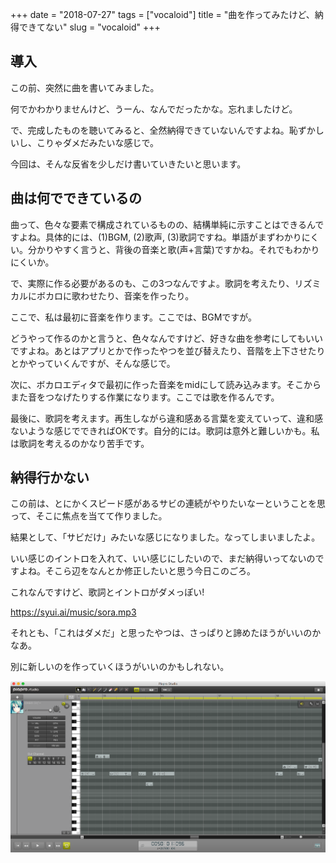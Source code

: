 +++
date = "2018-07-27"
tags = ["vocaloid"]
title = "曲を作ってみたけど、納得できてない"
slug = "vocaloid"
+++

## 導入

この前、突然に曲を書いてみました。

何でかわかりませんけど、うーん、なんでだったかな。忘れましたけど。

で、完成したものを聴いてみると、全然納得できていないんですよね。恥ずかしいし、こりゃダメだみたいな感じで。

今回は、そんな反省を少しだけ書いていきたいと思います。

## 曲は何でできているの

曲って、色々な要素で構成されているものの、結構単純に示すことはできるんですよね。具体的には、(1)BGM, (2)歌声, (3)歌詞ですね。単語がまずわかりにくい。分かりやすく言うと、背後の音楽と歌(声+言葉)ですかね。それでもわかりにくいか。

で、実際に作る必要があるのも、この3つなんですよ。歌詞を考えたり、リズミカルにボカロに歌わせたり、音楽を作ったり。

ここで、私は最初に音楽を作ります。ここでは、BGMですが。

どうやって作るのかと言うと、色々なんですけど、好きな曲を参考にしてもいいですよね。あとはアプリとかで作ったやつを並び替えたり、音階を上下させたりとかやっていくんですが、そんな感じで。

次に、ボカロエディタで最初に作った音楽をmidにして読み込みます。そこからまた音をつなげたりする作業になります。ここでは歌を作るんです。

最後に、歌詞を考えます。再生しながら違和感ある言葉を変えていって、違和感ないような感じでできればOKです。自分的には。歌詞は意外と難しいかも。私は歌詞を考えるのかなり苦手です。


## 納得行かない

この前は、とにかくスピード感があるサビの連続がやりたいなーということを思って、そこに焦点を当てて作りました。

結果として、「サビだけ」みたいな感じになりました。なってしまいましたよ。

いい感じのイントロを入れて、いい感じにしたいので、まだ納得いってないのですよね。そこら辺をなんとか修正したいと思う今日このごろ。

これなんですけど、歌詞とイントロがダメっぽい!

https://syui.ai/music/sora.mp3

それとも、「これはダメだ」と思ったやつは、さっぱりと諦めたほうがいいのかなあ。

別に新しいのを作っていくほうがいいのかもしれない。

![](https://raw.githubusercontent.com/syui/img/master/old/vocaloid-kimi-music.png)

